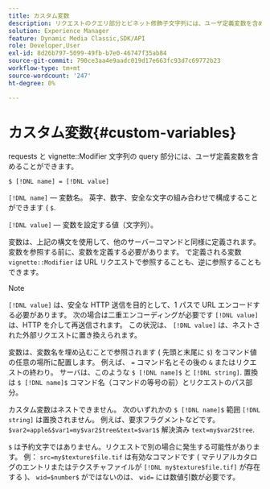 ```yaml
---
title: カスタム変数
description: リクエストのクエリ部分とビネット修飾子文字列には、ユーザ定義変数を含めることができます。
solution: Experience Manager
feature: Dynamic Media Classic,SDK/API
role: Developer,User
exl-id: 8d26b797-5099-49fb-b7e0-46747f35ab84
source-git-commit: 790ce3aa4e9aadc019d17e663fc93d7c69772b23
workflow-type: tm+mt
source-wordcount: '247'
ht-degree: 0%

---
```


# カスタム変数{#custom-variables}

requests と vignette::Modifier 文字列の query 部分には、ユーザ定義変数を含めることができます。

`$ [!DNL name] = [!DNL value]`

`[!DNL name]`  — 変数名。 英字、数字、安全な文字の組み合わせで構成することができます ( `$`.

`[!DNL value]`  — 変数を設定する値（文字列）。

変数は、上記の構文を使用して、他のサーバーコマンドと同様に定義されます。 変数を参照する前に、変数を定義する必要があります。 で定義される変数 `vignette::Modifier` は URL リクエストで参照することも、逆に参照することもできます。

>[!NOTE]
>
>`[!DNL value]` は、安全な HTTP 送信を目的として、1 パスで URL エンコードする必要があります。 次の場合は二重エンコーディングが必要です `[!DNL value]` は、HTTP を介して再送信されます。 この状況は、 `[!DNL value]` は、ネストされた外部リクエストに置き換えられます。

変数は、変数名を埋め込むことで参照されます ( 先頭と末尾に `$`) をコマンド値の任意の場所に配置します。 例えば、 `=`  コマンド名とその後の `&` またはリクエストの終わり。 サーバは、このような `$ [!DNL name]$` と `[!DNL string]`. 置換は `$ [!DNL name]$` コマンド名（コマンドの等号の前）とリクエストのパス部分。

カスタム変数はネストできません。 次のいずれかの `$ [!DNL name]$` 範囲 `[!DNL string]` は置換されません。 例えば、要求フラグメントなどです。 `$var2=apple&$var1=my$var2$tree&text=$var1$` 解決済み `text=my$var2$tree`.

`$` は予約文字ではありません。リクエストで別の場合に発生する可能性があります。 例： `src=my$texture$file.tif` は有効なコマンドです ( マテリアルカタログのエントリまたはテクスチャファイルが `[!DNL my$texture$file.tif]` が存在する )、 `wid=$number$` がではないのは、 `wid=` には数値引数が必要です。
